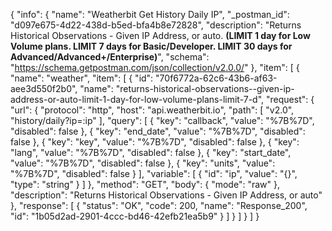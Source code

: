 {
  "info": {
    "name": "Weatherbit Get History Daily IP",
    "_postman_id": "d097e675-4d22-438d-b5ed-bfa4b8e72828",
    "description": "Returns Historical Observations - Given IP Address, or auto. **(LIMIT 1 day for Low Volume plans. LIMIT 7 days for Basic/Developer. LIMIT 30 days for Advanced/Advanced+/Enterprise)**",
    "schema": "https://schema.getpostman.com/json/collection/v2.0.0/"
  },
  "item": [
    {
      "name": "weather",
      "item": [
        {
          "id": "70f6772a-62c6-43b6-af63-aee3d550f2b0",
          "name": "returns-historical-observations--given-ip-address-or-auto-limit-1-day-for-low-volume-plans-limit-7-d",
          "request": {
            "url": {
              "protocol": "http",
              "host": "api.weatherbit.io",
              "path": [
                "v2.0",
                "history/daily?ip=:ip"
              ],
              "query": [
                {
                  "key": "callback",
                  "value": "%7B%7D",
                  "disabled": false
                },
                {
                  "key": "end_date",
                  "value": "%7B%7D",
                  "disabled": false
                },
                {
                  "key": "key",
                  "value": "%7B%7D",
                  "disabled": false
                },
                {
                  "key": "lang",
                  "value": "%7B%7D",
                  "disabled": false
                },
                {
                  "key": "start_date",
                  "value": "%7B%7D",
                  "disabled": false
                },
                {
                  "key": "units",
                  "value": "%7B%7D",
                  "disabled": false
                }
              ],
              "variable": [
                {
                  "id": "ip",
                  "value": "{}",
                  "type": "string"
                }
              ]
            },
            "method": "GET",
            "body": {
              "mode": "raw"
            },
            "description": "Returns Historical Observations - Given IP Address, or auto"
          },
          "response": [
            {
              "status": "OK",
              "code": 200,
              "name": "Response_200",
              "id": "1b05d2ad-2901-4ccc-bd46-42efb21ea5b9"
            }
          ]
        }
      ]
    }
  ]
}